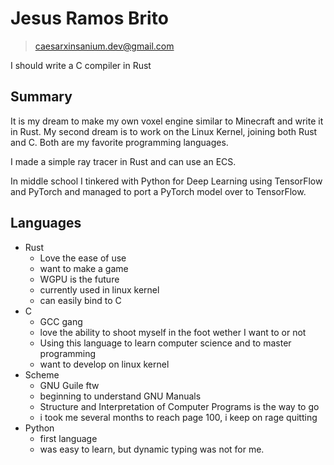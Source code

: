 # Jesus Ramos Brito

> caesarxinsanium.dev@gmail.com

I should write a C compiler in Rust

## Summary

It is my dream to make my own voxel engine similar to Minecraft and write it in Rust. My second 
dream is to work on the Linux Kernel, joining both Rust and C. Both are my favorite programming languages.

I made a simple ray tracer in Rust and can use an ECS.

In middle school I tinkered with Python for Deep Learning using TensorFlow and PyTorch and managed
to port a PyTorch model over to TensorFlow.

## Languages

- Rust
  - Love the ease of use
  - want to make a game
  - WGPU is the future
  - currently used in linux kernel
  - can easily bind to C
- C
  - GCC gang
  - love the ability to shoot myself in the foot wether I want to or not
  - Using this language to learn computer science and to master programming
  - want to develop on linux kernel
- Scheme
  - GNU Guile ftw
  - beginning to understand GNU Manuals
  - Structure and Interpretation of Computer Programs is the way to go
  - i took me several months to reach page 100, i keep on rage quitting
- Python
  - first language
  - was easy to learn, but dynamic typing was not for me.
